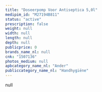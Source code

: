 ```yaml
---
title: "Doseerpomp Voor Antiseptica 5,0l"
medipim_id: "M27194B811"
status: "active"
prescription: false
weight: null
width: null
length: null
depth: null
publicprice: 0
brands_name_nl: null
cnk: "1507136"
photos_medium: null
apbcategory_name_nl: "Ander"
publiccategory_name_nl: "Handhygiëne"
---
```

null
